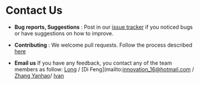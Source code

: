 # Contact Us

* **Bug reports, Suggestions** : Post in our [issue tracker](https://github.com/se-edu/addressbook-level4/issues)
  if you noticed bugs or have suggestions on how to improve.

* **Contributing** : We welcome pull requests. Follow the process described [here](https://github.com/oss-generic/process)

* **Email us** If you have any feedback, you contact any of the team members as follow: [Long](mailto:myduyhoanglong@gmail.com) / [Di Feng](mailto:innovation_16@hotmail.com / [Zhang Yanhao](mailto:salvotore1992@gmail.com)/ [Ivan](mailto:a0125221@u.nus.edu)
